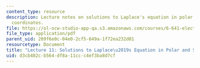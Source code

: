 ```yaml
---
content_type: resource
description: Lecture notes on solutions to Laplace's equation in polar and spherical
  coordinates.
file: https://ol-ocw-studio-app-qa.s3.amazonaws.com/courses/6-641-electromagnetic-fields-forces-and-motion-spring-2005/d3cb482cb564df8a11ccc4ef3ba8d7cf_lecture11.pdf
file_type: application/pdf
parent_uid: 209f6e0c-04e0-2cf5-649a-1f72ea232d01
resourcetype: Document
title: "Lecture 11: Solutions to Laplace\u2019s Equation in Polar and Spherical Coordinates"
uid: d3cb482c-b564-df8a-11cc-c4ef3ba8d7cf
---
```


